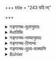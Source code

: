 +++
title = "243 यदि त्व्"

+++

<details><summary>गङ्गानथ-मूलानुवादः</summary>

If one likes to live in life-long residence in the teacher’s house, he should, intently serve him till he becomes freed from his body.—(243)
</details>

<details><summary>मेधातिथिः</summary>

अत्यन्तं भवम् **आत्यन्तिकं** **वासं गुरोः कुले** नैष्ठिकं ब्रह्मचर्यं **यदि रोचयेत्** तदा **युक्तस्** तत्परः **परिचरेद् एनं** गुरुम्, **आ श्रीरस्य विमोक्षणात्** पाताद् यावच्छरीरं ध्रियत इत्य् अर्थः ॥ २.२४३ ॥
</details>

<details><summary>गङ्गानथ-भाष्यानुवादः</summary>

If he likes to live in absolute—*i.e*., life long, permanent,—residence in the Teacher’s house,—then, in that owe,—‘*he should intently*’—diligently—‘*serve him*,’—the Teacher; ‘*till he becomes freed from his body*,—*i.e*., as long as his body lasts.—(243)
</details>

<details><summary>गङ्गानथ-टिप्पन्यः</summary>

This verse is quoted in *Parāśaramādhava* (Ācāra, p. 458), as laying
down the duties of the life-long Student under an efficient
Brāhmaṇa-teacher;—to the same effect in *Vidhānapārijāta* (p. 504);—also
in *Vīramitrodaya* (Saṃskāra, p. 551), where the term ‘*asmai*’ is
explained as standing for such a student as is not lame or dwarf, or
blind, or otherwise incapacitated; and it is added that the provision of
tins ‘life-long studentship’ need not be incompatible with the texts
laying down a *life-long* performance of the *Agnihotra* for the
Brāhmaṇa (which involves the necessity of taking a wife); because the
latter is meant for only those students who intend to enter the
‘Household,’ and are on that account called ‘*Upakurvāṇa*,’ as
distinguished from the ‘*Naiṣṭhika*’ who remains a ‘student’ all his
life and never enters the household.

This is also quoted in *Aparārka* (p. 72) as indicating the optional
character of *life-long* studentship;—in *Smṛticandrikā* (Saṃskāra, p.
171) as discounting the view that “*life-long* studentship is meant only
for the maimed and other incapable persons;”—and in *Saṃskāramayūkha*
(p. 62), to the same effect.
</details>

<details><summary>गङ्गानथ-तुल्य-वाक्यानि</summary>

**(verses 243-244)  
**

*Gautama* (3.5).—‘Dependence upon the Teacher, till the end.’

*Gautama* (3.9).—‘Behaving thus, he attains the Brahmic Region.’

*Baudhāyana* (2.6.).—‘The Religious Student should attend on the teacher
till death.’

*Āpastamba Dharmasūtra* (2.21.6).—‘The Religious Student shall surrender
his body to the Teacher’s House, observing the same restrictions as
those during the course of his study.’

*Vaśiṣṭha* (7.3, 1).—‘The Religious Student shall serve the
Teacher,—till the falling off of the body.’

*Viṣṇu* (28.43).—‘Or he may pass the whole of his life in the Teacher’s
house.’

*Yājñavalkya* (1.49, 50).—‘The Life-long Student shall remain with the
Teacher;—and after the Teacher, with the teacher’s son, or his wife or
his fire.’

*Bṛhaspati* (Vīramitrodaya-Saṃskāra, p. 549).—‘The observances of the
Life-long Student are as follows:—the Twilight Prayers, Fire-tending,
Vedic Study, Alms-begging, Sleeping on the ground,
Self-control,—observing these till death, the Life-long Student attains
the Brahmic region.’

*Vaśiṣṭha* (Vīramitrodaya-Saṃskāra, p. 549, and Parāśaramādhava, p.
458).—‘He shall maintain his studentship till his body dies; on his
teacher’s death, serving the fire. With speech controlled, eating of
alms during the fourth, sixth and eighth parts of the day, dependent on
the teacher, with hair-braided or with top-hair braided, walking behind
the teacher when he works, standing when he is seated, reading when
called upon to do so, offering to the teacher all that he obtains as
alms,—he shall eat with his permission;—and avoiding sleeping on the
cot, washing of the teeth, and annotating of the body, he shall remain
standing or seated, and bathing three times during the day.’

*Devala* (Do., p. 550).—‘Wearing of the sacred thread, the string of
beads, the staff, the loin-cloth, the water-pot and the girdle; eating
once only; bathing more than once; performing Agnihotra both times, as
also the twilight prayers;—with hair and nails uncut; he shall avoid
garland, perfumes, unguents, ornaments, dresses, shoes, conveyances,
jumping, bathing, running, teaching, medication, astrology, science of
house-building, auspicious rites, fattening rites, allaying of portents,
music, assemblies, entrance into contracts, caligraphy, carpentry,
measurements of houses, fields, substances, and grains, use of weapons,
gambling...’

*Hārīta*, (Do.).—‘Having fetched sacrificial fuel, he shall attend upon
the Fire by sweeping, scratching, rekindling, collecting, putting on
fuel, worshipping, hymning and saluting; he shall not touch it with his
feet; nor shall he blow it with the mouth; shall not carry fire and
water at the same time: shall not eat when there is indigestion, etc..
Those Brāhmaṇas who keep up this studentship become immortal.’

*Yama* (Do.).—‘Till the falling off of the body, those who serve the
teacher, ever strict in celibacy, reach the region of Brahman and are
not born again.’

*Chāndogya Upaniṣad* (Do., p. 551).—‘He who is firm in Brahman attains
immortality.’

*Dakṣa* (Do., p. 552).—‘The second kind of Religious Student is the
life-long one.’

*Viṣṇu* (Parāśaramādhava, p. 459).—‘The life-long studentship is for the
dwarf, the humpbacked, one born blind, the sexless, the lame, the
diseased and the invalid.’
</details>

<details><summary>Bühler</summary>

243	But if (a student) desires to pass his whole life in the teacher's house, he must diligently serve him, until he is freed from this body.
</details>
